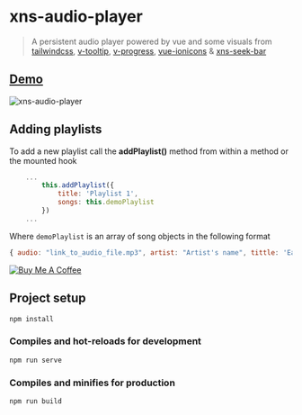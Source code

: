# xns-audio-player

> A persistent audio player powered by vue and some visuals from [tailwindcss](https://github.com/tailwindcss/tailwindcss), [v-tooltip](https://github.com/Akryum/v-tooltip), [v-progress](https://github.com/MissHoya/v-progress), [vue-ionicons](https://mazipan.github.io/vue-ionicons) & [xns-seek-bar](https://github.com/xinnks/xns-seek-bar)

## [Demo](https://xns-audio-player.netlify.com/ "Demo")

![xns-audio-player](https://res.cloudinary.com/djx5h4cjt/image/upload/cs_tinysrgb,fl_force_strip,q_51/v1616683528/xns-audio-player/xap-m-p.gif)


## Adding playlists
To add a new playlist call the __addPlaylist()__ method from within a method or the mounted hook
```jsx
    ...
        this.addPlaylist({
            title: 'Playlist 1',
            songs: this.demoPlaylist
        })
    ...
```
Where `demoPlaylist` is an array of song objects in the following format
```js
{ audio: "link_to_audio_file.mp3", artist: "Artist's name", tittle: 'Eastside', album: "album name", cover: "link_to_album_or_songy_cover_image.jpg"}
```


[![Buy Me A Coffee](https://cdn.buymeacoffee.com/buttons/default-orange.png)](https://www.buymeacoffee.com/Xinnks)


## Project setup
```
npm install
```

### Compiles and hot-reloads for development
```
npm run serve
```

### Compiles and minifies for production
```
npm run build
```
